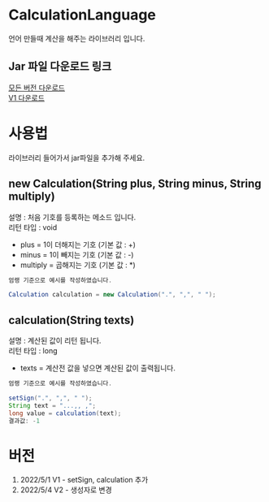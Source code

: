 # CalculationLanguage
언어 만들때 계산을 해주는 라이브러리 입니다.

## Jar 파일 다운로드 링크

[모든 버전 다운로드](https://downgit.evecalm.com/#/home?url=https://github.com/PersesTitan/CalculationLanguage/tree/master/Jar)</br>
[V1 다운로드](https://downgit.evecalm.com/#/home?url=https://github.com/PersesTitan/CalculationLanguage/tree/master/Jar/V1)</br>

# 사용법
라이브러리 들어가서 jar파일을 추가해 주세요.

## new Calculation(String plus, String minus, String multiply)
설명 : 처음 기호를 등록하는 메소드 입니다.</br>
리턴 타입 : void</br>
  * plus = 1이 더해지는 기호 (기본 값 : +)
  * minus = 1이 빼지는 기호 (기본 값 : -)
  * multiply = 곱해지는 기호 (기본 값 : *)

```java
엄랭 기준으로 예시를 작성하였습니다.

Calculation calculation = new Calculation(".", ",", " ");

```

## calculation(String texts)
설명 : 계산된 값이 리턴 됩니다.</br>
리턴 타입 : long</br>
  * texts = 계산전 값을 넣으면 계산된 값이 출력됩니다.
  
```java
엄랭 기준으로 예시를 작성하였습니다.

setSign(".", ",", " ");
String text = "...,, ,";
long value = calculation(text);
결과값: -1
```

# 버전
  1. 2022/5/1 V1 - setSign, calculation 추가
  2. 2022/5/4 V2 - 생성자로 변경